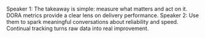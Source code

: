 Speaker 1: The takeaway is simple: measure what matters and act on it. DORA metrics provide a clear lens on delivery performance.
Speaker 2: Use them to spark meaningful conversations about reliability and speed. Continual tracking turns raw data into real improvement.
